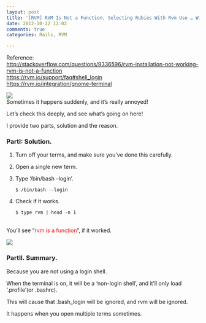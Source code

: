 ```yaml
---
layout: post
title: '[RVM] RVM Is Not a Function, Selecting Rubies With Rvm Use … Will Not Work'
date: 2012-10-22 12:02
comments: true
categories: Rails, RVM

---
```


Reference:<br>
http://stackoverflow.com/questions/9336596/rvm-installation-not-working-rvm-is-not-a-function <br>
https://rvm.io/support/faq#shell_login <br>
https://rvm.io/integration/gnome-terminal	<br>

<img src="/images/rvmerror.png">
<br>
Sometimes it happens suddenly, and it&rsquo;s really annoyed!</p>

<p>Let&rsquo;s check this deeply, and see what&rsquo;s going on here!</p>

<p>I provide two parts, solution and the reason.</p>

<h3>PartI: Solution.</h3>

<ol>
<li><p>Turn off your terms, and make sure you&rsquo;ve done this carefully.</p></li>
<li><p>Open a single new term.</p></li>
<li><p>Type &lsquo;/bin/bash &ndash;login&rsquo;.<br></p></li>



<pre><code>$ /bin/bash --login
</code></pre>



<li>Check if it works.<br></li>
</ol>

<ol>
<pre><code>$ type rvm | head -n 1
</code></pre>

</ol>
<p><br>
You&rsquo;ll see &ldquo;<font color=red>rvm is a function</font>&rdquo;, if it worked.</p>

<p><img src="/images/rvmerrorsolution.png"></p>

<h3>PartII. Summary.</h3>

<p>Because you are not using a login shell.</p>

<p>When the terminal is on, it will be a &lsquo;non-login shell&rsquo;, and it&rsquo;ll only load &lsquo;.profile&rsquo;(or .bashrc).</p>

<p>This will cause that .bash_login will be ignored, and rvm will be ignored.</p>

<p>It happens when you open multiple terms sometimes.</p>
</div>
  
  
